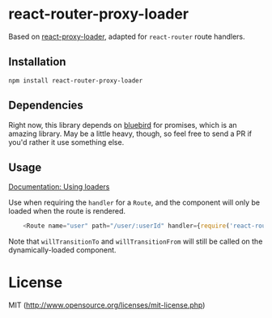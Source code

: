 react-router-proxy-loader
=========================

Based on [react-proxy-loader](https://github.com/webpack/react-proxy-loader), adapted for `react-router` route handlers.

## Installation

`npm install react-router-proxy-loader`

## Dependencies

Right now, this library depends on [bluebird](https://github.com/petkaantonov/bluebird) for promises, which is an amazing library.  May be a little heavy, though, so feel free to send a PR if you'd rather it use something else.

## Usage

[Documentation: Using loaders](http://webpack.github.io/docs/using-loaders.html)

Use when requiring the `handler` for a `Route`, and the component will only be loaded when the route is rendered.

```js
    <Route name="user" path="/user/:userId" handler={require('react-router-proxy!./User.jsx')} />
```

Note that `willTransitionTo` and `willTransitionFrom` will still be called on the dynamically-loaded component.

# License

MIT (http://www.opensource.org/licenses/mit-license.php)